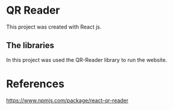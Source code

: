 # QR Reader

This project was created with React js. 

## The libraries

In this project was used the QR-Reader library to run the website.

# References
https://www.npmjs.com/package/react-qr-reader
